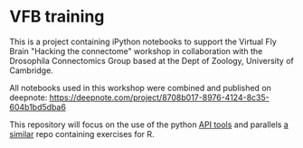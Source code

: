 # VFB training
This is a project containing iPython notebooks to support the Virtual Fly Brain "Hacking the connectome" workshop in collaboration with the Drosophila Connectomics Group based at the Dept of Zoology, University of Cambridge.

All notebooks used in this workshop were combined and published on deepnote: https://deepnote.com/project/8708b017-8976-4124-8c35-604b1bd5dba6

This repository will focus on the use of the python [API tools](https://github.com/VirtualFlyBrain/training/blob/main/presentations/tools_landscape.md) and parallels [a similar](https://github.com/VirtualFlyBrain/natworkshop) repo containing exercises for R.
